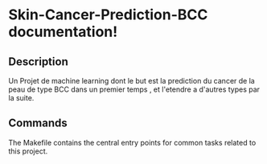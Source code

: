 # Skin-Cancer-Prediction-BCC documentation!

## Description

Un Projet de machine learning dont le but est la prediction du cancer de la peau de type BCC dans un premier temps , et l'etendre a d'autres types par la suite.

## Commands

The Makefile contains the central entry points for common tasks related to this project.

